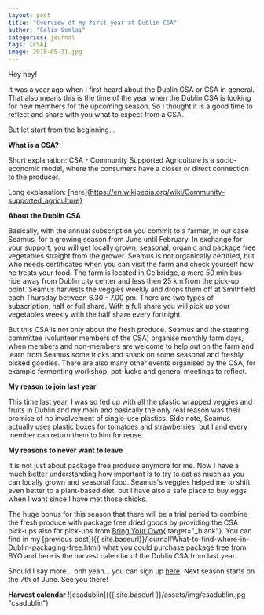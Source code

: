```yaml
---
layout: post
title: "Overview of my first year at Dublin CSA"
author: "Celia Somlai"
categories: journal
tags: [CSA]
image: 2018-05-31.jpg
---
```


Hey hey!

It was a year ago when I first heard about the Dublin CSA or CSA in general.
That also means this is the time of the year when the Dublin CSA is looking for new members for the upcoming season.
So I thought it is a good time to reflect and share with you what to expect from a CSA.

But let start from the beginning...

**What is a CSA?**

Short explanation: CSA - Community Supported Agriculture is a socio-economic model, where the consumers have a closer or direct connection to the producer.

Long explanation: [here]{https://en.wikipedia.org/wiki/Community-supported_agriculture}

**About the Dublin CSA**

Basically, with the annual subscription you commit to a farmer, in our case Seamus, for a growing season from June until February.
In exchange for your support, you will get locally grown, seasonal, organic and package free vegetables straight from the grower.
Seamus is not organically certified, but who needs certificates when you can visit the farm and check yourself how he treats your food.
The farm is located in Celbridge, a mere 50 min bus ride away from Dublin city center and less then 25 km from the pick-up point.
Seamus harvests the veggies weekly and drops them off at Smithfield each Thursday between 6.30 - 7.00 pm.
There are two types of subscription; half or full share.
With a full share you will pick up your vegetables weekly with the half share every fortnight.

But this CSA is not only about the fresh produce.
Seamus and the steering committee (volunteer members of the CSA) organise monthly farm days, when members and non-members are welcome to help out on the farm and learn from Seamus some tricks and snack on some seasonal and freshly picked goodies.
There are also many other events organised by the CSA, for example fermenting workshop, pot-lucks and general meetings to reflect.

**My reason to join last year**

This time last year, I was so fed up with all the plastic wrapped veggies and fruits in Dublin and my main and basically the only real reason was their promise of no involvement of single-use plastics.
Side note, Seamus actually uses plastic boxes for tomatoes and strawberries, but I and every member can return them to him for reuse. 

**My reasons to never want to leave**

It is not just about package free produce anymore for me.
Now I have a much better understanding how important is to try to eat as much as you can locally grown and seasonal food.
Seamus's veggies helped me to shift even better to a plant-based diet, but I have also a safe place to buy eggs when I want since I have met those chicks.

The huge bonus for this season that there will be a trial period to combine the fresh produce with package free dried goods by providing the CSA pick-ups also for pick-ups from  [Bring Your Own](https://www.facebook.com/bringyourowncontainers/){:target="_blank"}.
You can find in my [previous post]({{ site.baseurl}}/journal/What-to-find-where-in-Dublin-packaging-free.html) what you could purchase package free from BYO and here is the harvest calendar of the Dublin CSA from last year.

Should I say more... ohh yeah... you can sign up [here](https://goo.gl/forms/7tuN5hHzuvDxDT753). Next season starts on the 7th of June. See you there!

**Harvest calendar**
![csadublin]({{ site.baseurl }}/assets/img/csadublin.jpg "csadublin")
